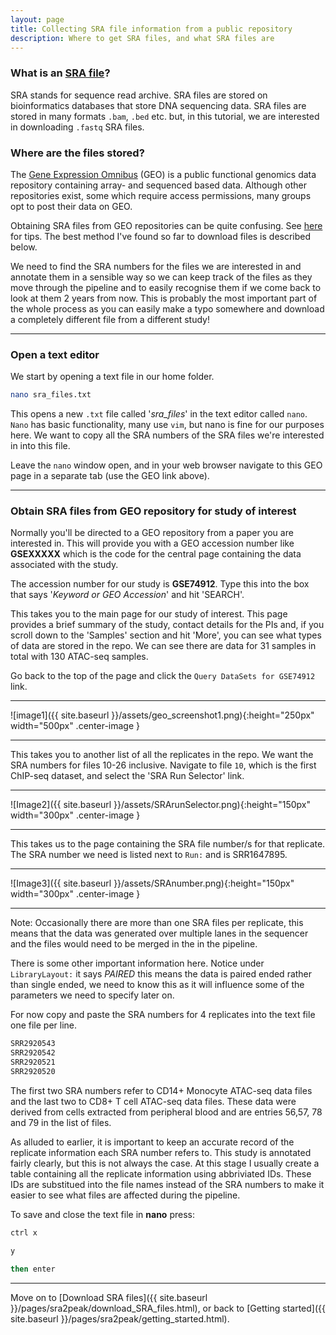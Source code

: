 ```yaml
---
layout: page
title: Collecting SRA file information from a public repository
description: Where to get SRA files, and what SRA files are
---
```


### What is an [SRA file](https://en.wikipedia.org/wiki/Sequence_Read_Archive)?

SRA stands for sequence read archive. SRA files are stored on bioinformatics databases that store DNA 
sequencing data. SRA files are stored in many formats `.bam`, `.bed` etc. but, in this tutorial,
we are interested in downloading `.fastq` SRA files.

### Where are the files stored?

The [Gene Expression Omnibus](https://www.ncbi.nlm.nih.gov/geo/) (GEO) is a public functional genomics data 
repository containing array- and sequenced based data. Although other repositories exist, some which require 
access permissions, many groups opt to post their data on GEO. 

Obtaining SRA files from GEO repositories can be quite confusing. See [here](https://www.biostars.org/p/111040/)
for tips. The best method I've found so far to download files is described below. 

We need to find the SRA numbers for the files we are interested in and annotate them in a sensible way so we 
can keep track of the files as they move through the pipeline and to easily recognise them if we come back to 
look at them 2 years from now. This is probably the most important part of the whole process as you can easily 
make a typo somewhere and download a completely different file from a different study!

***

### Open a text editor

We start by opening a text file in our home folder.

~~~bash
nano sra_files.txt
~~~

This opens a new `.txt` file called '*sra_files*' in the text editor called `nano`. `Nano` has basic functionality, 
many use `vim`, but nano is fine for our purposes here. We want to copy all the SRA numbers of the SRA files 
we're interested in into this file. 

Leave the `nano` window open, and in your web browser navigate to this GEO page in a separate tab (use the GEO 
link above). 

***

### Obtain SRA files from  GEO repository for study of interest

Normally you'll be directed to a GEO repository from a paper you are interested in. This will provide you with 
a GEO accession number like **GSEXXXXX** which is the code for the central page containing the data associated 
with the study.

The accession number for our study is **GSE74912**. Type this into the box that says '*Keyword or GEO Accession*'
and hit 'SEARCH'.

This takes you to the main page for our study of interest. This page provides a brief summary of the study, 
contact details for the PIs and, if you scroll down to the 'Samples' section and hit 'More', you can see what 
types of data are stored in the repo. We can see there are data for 31 samples in total with 130 ATAC-seq samples.

Go back to the top of the page and click the `Query DataSets for GSE74912` link.

***

![image1]({{ site.baseurl }}/assets/geo_screenshot1.png){:height="250px" width="500px" .center-image }

***

This takes you to another list of all the replicates in the repo. We want the SRA numbers for files 10-26 inclusive. 
Navigate to file `10`, which is the first ChIP-seq dataset, and select the 'SRA Run Selector' link. 

***

![Image2]({{ site.baseurl }}/assets/SRArunSelector.png){:height="150px" width="300px" .center-image }

***

This takes us to the page containing the SRA file number/s for that replicate. The SRA number we need is listed next to `Run:` and is 
SRR1647895.

***

![Image3]({{ site.baseurl }}/assets/SRAnumber.png){:height="150px" width="300px" .center-image }

***

Note: Occasionally there are more than one SRA files per replicate, this means that the data was generated over 
multiple lanes in the sequencer and the files would need to be merged in the in the pipeline.

There is some other important information here. Notice under `LibraryLayout:` it says *PAIRED* this means the data 
is paired ended rather than single ended, we need to know this as it will influence some of the parameters we need to 
specify later on.

For now copy and paste the SRA numbers for 4 replicates into the text file one file per line.

~~~bash
SRR2920543
SRR2920542
SRR2920521
SRR2920520
~~~

The first two SRA numbers refer to CD14+ Monocyte ATAC-seq data files and the last two to CD8+ T cell ATAC-seq data files. 
These data were derived from cells extracted from peripheral blood and are entries 56,57, 78 and 79 in the list of files. 

As alluded to earlier, it is important to keep an accurate record of the replicate information each SRA 
number refers to. This study is annotated fairly clearly, but this is not always the case. At this stage I usually
create a table containing all the replicate information using abbriviated IDs. These IDs are substitued into the file
names instead of the SRA numbers to make it easier to see what files are affected during the pipeline. 

To save and close the text file in **nano** press:

~~~bash
ctrl x

y

then enter
~~~
***
 
Move on to [Download SRA files]({{ site.baseurl }}/pages/sra2peak/download_SRA_files.html), or back 
to [Getting started]({{ site.baseurl }}/pages/sra2peak/getting_started.html).
 
